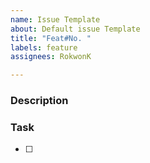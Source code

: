 ```yaml
---
name: Issue Template
about: Default issue Template
title: "Feat#No. "
labels: feature
assignees: RokwonK

---
```


### Description


### Task
- [ ]
